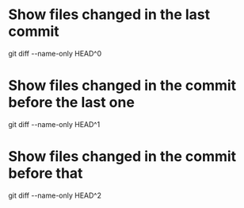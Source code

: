 
# Show files changed in the last commit
git diff --name-only HEAD^0

# Show files changed in the commit before the last one
git diff --name-only HEAD^1

# Show files changed in the commit before that
git diff --name-only HEAD^2

